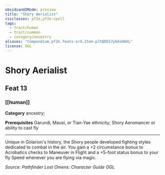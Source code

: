 ```yaml
---
obsidianUIMode: preview
title: "Shory Aerialist"
cssclasses: pf2e,pf2e-spell
tags:
  - trait/human
  - trait/common
  - category/ancestry
aliases: "Compendium.pf2e.feats-srd.Item.plhQDES7yb6xDAXL"
license: OGL
---
```

# Shory Aerialist
## Feat 13
### [[human]]

**Category** ancestry; 



**Prerequisites** Garundi, Mauxi, or Tian-Yae ethnicity; Shory Aeromancer or ability to cast fly
* * *
Unique in Golarion's history, the Shory people developed fighting styles dedicated to combat in the air. You gain a +2 circumstance bonus to Acrobatics checks to Maneuver in Flight and a +5-foot status bonus to your fly Speed whenever you are flying via magic.

*Source: Pathfinder Lost Omens: Character Guide*
*OGL*